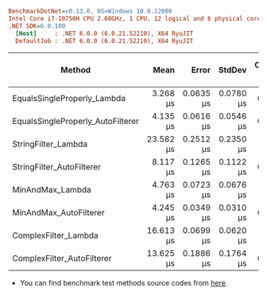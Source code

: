 ``` ini

BenchmarkDotNet=v0.13.0, OS=Windows 10.0.22000
Intel Core i7-10750H CPU 2.60GHz, 1 CPU, 12 logical and 6 physical cores
.NET SDK=6.0.100
  [Host]     : .NET 6.0.0 (6.0.21.52210), X64 RyuJIT
  DefaultJob : .NET 6.0.0 (6.0.21.52210), X64 RyuJIT


```
|                            Method |      Mean |     Error |    StdDev | Code Size |  Gen 0 | Gen 1 | Gen 2 | Allocated | Completed Work Items | Lock Contentions |
|---------------------------------- |----------:|----------:|----------:|----------:|-------:|------:|------:|----------:|---------------------:|-----------------:|
|       EqualsSingleProperly_Lambda |  3.268 μs | 0.0635 μs | 0.0780 μs |      6 KB | 0.3319 |     - |     - |      2 KB |                    - |                - |
| EqualsSingleProperly_AutoFilterer |  4.135 μs | 0.0616 μs | 0.0546 μs |      0 KB | 0.2670 |     - |     - |      2 KB |                    - |                - |
|               StringFilter_Lambda | 23.582 μs | 0.2512 μs | 0.2350 μs |     20 KB | 2.6245 |     - |     - |     16 KB |                    - |                - |
|         StringFilter_AutoFilterer |  8.117 μs | 0.1265 μs | 0.1122 μs |      0 KB | 0.6561 |     - |     - |      4 KB |                    - |                - |
|                  MinAndMax_Lambda |  4.763 μs | 0.0723 μs | 0.0676 μs |     11 KB | 0.4654 |     - |     - |      3 KB |                    - |                - |
|            MinAndMax_AutoFilterer |  4.245 μs | 0.0349 μs | 0.0310 μs |      0 KB | 0.2823 |     - |     - |      2 KB |                    - |                - |
|              ComplexFilter_Lambda | 16.613 μs | 0.0699 μs | 0.0620 μs |     17 KB | 1.7090 |     - |     - |     11 KB |                    - |                - |
|        ComplexFilter_AutoFilterer | 13.625 μs | 0.1886 μs | 0.1764 μs |      0 KB | 0.7019 |     - |     - |      4 KB |                    - |                - |


- You can find benchmark test methods source codes from [here](https://github.com/enisn/AutoFilterer/blob/develop/tests/AutoFilterer.Benchmark/AutoFiltererStartup.cs).
